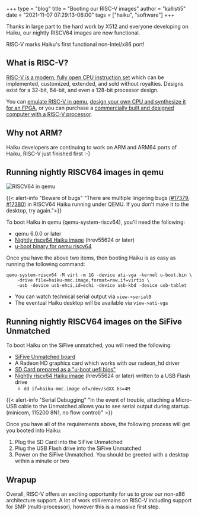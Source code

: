 +++
type = "blog"
title = "Booting our RISC-V images"
author = "kallisti5"
date = "2021-11-07 07:29:13-06:00"
tags = ["haiku", "software"]
+++

Thanks in large part to the hard work by X512 and everyone developing on Haiku, our nightly RISCV64 images are now functional.

RISC-V marks Haiku's first functional non-Intel/x86 port!

## What is RISC-V?

[RISC-V is a modern, fully open CPU instruction set](https://riscv.org/about/) which can be implemented, customized, extended, and sold without royalties. Designs exist for a 32-bit, 64-bit, and even a 128-bit processor design.

You can [emulate RISC-V in qemu](https://wiki.qemu.org/Documentation/Platforms/RISCV), [design your own CPU and synthesize it for an FPGA](https://aignacio.com/posts/hdls/mpsoc_riscv/), or you can purchase a [commercially built and designed computer with a RISC-V processor](https://www.sifive.com/boards/hifive-unmatched).

## Why not ARM?

Haiku developers are continuing to work on ARM and ARM64 ports of Haiku, RISC-V just finished first :-)

## Running nightly RISCV64 images in qemu

![RISCV64 in qemu](/files/screenshots/riscv64-qemu.png "RISCV64 in qemu")

{{< alert-info "Beware of bugs" "There are multiple lingering bugs ([#17379](https://dev.haiku-os.org/ticket/17379), [#17380](https://dev.haiku-os.org/ticket/17380)) in RISCV64 Haiku running under QEMU. If you don't make it to the desktop, try again.">}}

To boot Haiku in qemu (qemu-system-riscv64), you'll need the following:

* qemu 6.0.0 or later
* [Nightly riscv64 Haiku image](https://download.haiku-os.org/nightly-images/riscv64/) (hrev55624 or later)
* [u-boot binary for qemu riscv64](https://github.com/haiku/firmware/tree/master/u-boot/riscv64/qemu)

Once you have the above two items, then booting Haiku is as easy as running the following command:

```
qemu-system-riscv64 -M virt -m 1G -device ati-vga -kernel u-boot.bin \
	-drive file=haiku-mmc.image,format=raw,if=virtio \
	-usb -device usb-ehci,id=echi -device usb-kbd -device usb-tablet
```

* You can watch technical serial output via ```view->serial0```
* The eventual Haiku desktop will be available via ```view->ati-vga```

## Running nightly RISCV64 images on the SiFive Unmatched

To boot Haiku on the SiFive unmatched, you will need the following:

* [SiFive Unmatched board](https://www.sifive.com/boards/hifive-unmatched)
* A Radeon HD graphics card which works with our radeon_hd driver
* [SD Card prepared as a "u-boot uefi bios"](https://git.haiku-os.org/haiku/tree/3rdparty/kallisti5/unmatched-uboot.sh)
* [Nightly riscv64 Haiku image](https://download.haiku-os.org/nightly-images/riscv64/) (hrev55624 or later) written to a USB Flash drive
  * ```dd if=haiku-mmc.image of=/dev/sdXX bs=4M```

{{< alert-info "Serial Debugging" "In the event of trouble, attaching a Micro-USB cable to the Unmatched allows you to see serial output during startup.  (minicom, 115200 8N1, no flow control)" >}}

Once you have all of the requirements above, the following process will get you booted into Haiku:

1. Plug the SD Card into the SiFive Unmatched
2. Plug the USB Flash drive into the SiFive Unmatched
3. Power on the SiFive Unmatched. You should be greeted with a desktop within a minute or two

## Wrapup

Overall, RISC-V offers an exciting opportunity for us to grow our non-x86 architecture support.
A lot of work still remains on RISC-V including support for SMP (multi-processor), however this
is a massive first step.
